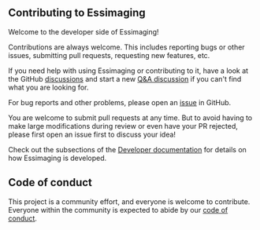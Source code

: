 ## Contributing to Essimaging

Welcome to the developer side of Essimaging!

Contributions are always welcome.
This includes reporting bugs or other issues, submitting pull requests, requesting new features, etc.

If you need help with using Essimaging or contributing to it, have a look at the GitHub [discussions](https://github.com/scipp/essimaging/discussions) and start a new [Q&A discussion](https://github.com/scipp/essimaging/discussions/categories/q-a) if you can't find what you are looking for.

For bug reports and other problems, please open an [issue](https://github.com/scipp/essimaging/issues/new) in GitHub.

You are welcome to submit pull requests at any time.
But to avoid having to make large modifications during review or even have your PR rejected, please first open an issue first to discuss your idea!

Check out the subsections of the [Developer documentation](https://scipp.github.io/essimaging/developer/index.html) for details on how Essimaging is developed.

## Code of conduct

This project is a community effort, and everyone is welcome to contribute.
Everyone within the community is expected to abide by our [code of conduct](https://github.com/scipp/essimaging/blob/main/CODE_OF_CONDUCT.md).
